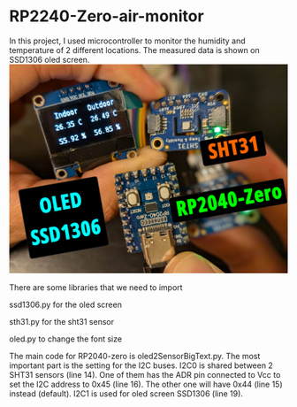 # RP2240-Zero-air-monitor
In this project, I used microcontroller to monitor the humidity and temperature of 2 different locations. The measured data is shown on SSD1306 oled screen.
![Model](https://github.com/hongloan/RP2240-Zero-air-monitor/blob/main/image1-7.png)

There are some libraries that we need to import
  
  ssd1306.py for the oled screen
  
  sth31.py for the sht31 sensor
  
  oled.py to change the font size

The main code for RP2040-zero is oled2SensorBigText.py. The most important part is the setting for the I2C buses. I2C0 is shared between 2 SHT31 sensors (line 14). One of them has the ADR pin connected to Vcc to set the I2C address to 0x45 (line 16). The other one will have 0x44 (line 15) instead (default). I2C1 is used for oled screen SSD1306 (line 19).
